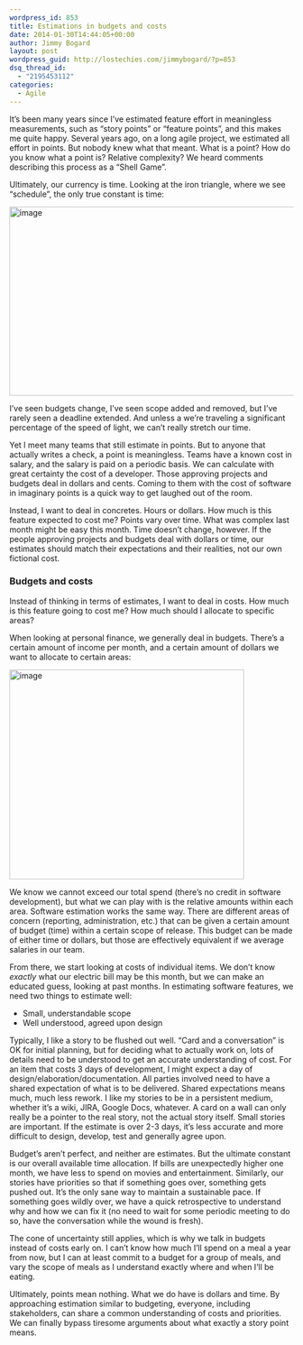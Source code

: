 ```yaml
---
wordpress_id: 853
title: Estimations in budgets and costs
date: 2014-01-30T14:44:05+00:00
author: Jimmy Bogard
layout: post
wordpress_guid: http://lostechies.com/jimmybogard/?p=853
dsq_thread_id:
  - "2195453112"
categories:
  - Agile
---
```

It’s been many years since I’ve estimated feature effort in meaningless measurements, such as “story points” or “feature points”, and this makes me quite happy. Several years ago, on a long agile project, we estimated all effort in points. But nobody knew what that meant. What is a point? How do you know what a point is? Relative complexity? We heard comments describing this process as a “Shell Game”.

Ultimately, our currency is time. Looking at the iron triangle, where we see “schedule”, the only true constant is time:

[<img style="border-top: 0px;border-right: 0px;border-bottom: 0px;padding-top: 0px;padding-left: 0px;border-left: 0px;padding-right: 0px" border="0" alt="image" src="http://lostechies.com/content/jimmybogard/uploads/2014/01/image_thumb.png" width="534" height="335" />](http://lostechies.com/content/jimmybogard/uploads/2014/01/image.png)

I’ve seen budgets change, I’ve seen scope added and removed, but I’ve rarely seen a deadline extended. And unless a we’re traveling a significant percentage of the speed of light, we can’t really stretch our time.

Yet I meet many teams that still estimate in points. But to anyone that actually writes a check, a point is meaningless. Teams have a known cost in salary, and the salary is paid on a periodic basis. We can calculate with great certainty the cost of a developer. Those approving projects and budgets deal in dollars and cents. Coming to them with the cost of software in imaginary points is a quick way to get laughed out of the room.

Instead, I want to deal in concretes. Hours or dollars. How much is this feature expected to cost me? Points vary over time. What was complex last month might be easy this month. Time doesn’t change, however. If the people approving projects and budgets deal with dollars or time, our estimates should match their expectations and their realities, not our own fictional cost.

### Budgets and costs

Instead of thinking in terms of estimates, I want to deal in costs. How much is this feature going to cost me? How much should I allocate to specific areas?

When looking at personal finance, we generally deal in budgets. There’s a certain amount of income per month, and a certain amount of dollars we want to allocate to certain areas:

[<img style="border-top: 0px;border-right: 0px;border-bottom: 0px;padding-top: 0px;padding-left: 0px;border-left: 0px;padding-right: 0px" border="0" alt="image" src="http://lostechies.com/content/jimmybogard/uploads/2014/01/image_thumb1.png" width="416" height="372" />](http://lostechies.com/content/jimmybogard/uploads/2014/01/image1.png)

We know we cannot exceed our total spend (there’s no credit in software development), but what we can play with is the relative amounts within each area. Software estimation works the same way. There are different areas of concern (reporting, administration, etc.) that can be given a certain amount of budget (time) within a certain scope of release. This budget can be made of either time or dollars, but those are effectively equivalent if we average salaries in our team.

From there, we start looking at costs of individual items. We don’t know _exactly_ what our electric bill may be this month, but we can make an educated guess, looking at past months. In estimating software features, we need two things to estimate well:

  * Small, understandable scope
  * Well understood, agreed upon design

Typically, I like a story to be flushed out well. “Card and a conversation” is OK for initial planning, but for deciding what to actually work on, lots of details need to be understood to get an accurate understanding of cost. For an item that costs 3 days of development, I might expect a day of design/elaboration/documentation. All parties involved need to have a shared expectation of what is to be delivered. Shared expectations means much, much less rework. I like my stories to be in a persistent medium, whether it’s a wiki, JIRA, Google Docs, whatever. A card on a wall can only really be a pointer to the real story, not the actual story itself. Small stories are important. If the estimate is over 2-3 days, it’s less accurate and more difficult to design, develop, test and generally agree upon.

Budget’s aren’t perfect, and neither are estimates. But the ultimate constant is our overall available time allocation. If bills are unexpectedly higher one month, we have less to spend on movies and entertainment. Similarly, our stories have priorities so that if something goes over, something gets pushed out. It’s the only sane way to maintain a sustainable pace. If something goes wildly over, we have a quick retrospective to understand why and how we can fix it (no need to wait for some periodic meeting to do so, have the conversation while the wound is fresh).

The cone of uncertainty still applies, which is why we talk in budgets instead of costs early on. I can’t know how much I’ll spend on a meal a year from now, but I can at least commit to a budget for a group of meals, and vary the scope of meals as I understand exactly where and when I’ll be eating.

Ultimately, points mean nothing. What we do have is dollars and time. By approaching estimation similar to budgeting, everyone, including stakeholders, can share a common understanding of costs and priorities. We can finally bypass tiresome arguments about what exactly a story point means.